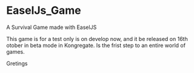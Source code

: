 EaselJs_Game
============

A Survival Game made with EaselJS

This game is for a test only is on develop now, and it be released on 16th otober in beta mode in Kongregate.
Is the frist step to an entire world of games.

Gretings
